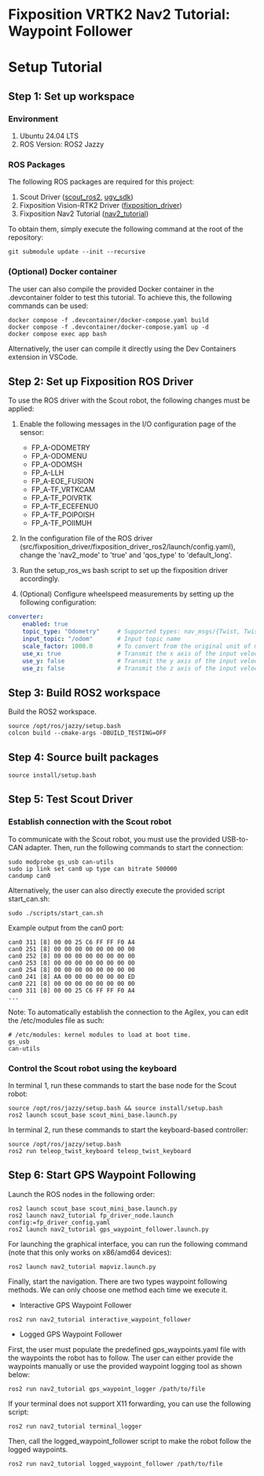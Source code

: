# Fixposition VRTK2 Nav2 Tutorial: Waypoint Follower

# Setup Tutorial

## Step 1: Set up workspace
### Environment
1. Ubuntu 24.04 LTS
2. ROS Version: ROS2 Jazzy

### ROS Packages
The following ROS packages are required for this project:

1. Scout Driver ([scout_ros2](https://github.com/westonrobot/scout_ros2.git), [ugv_sdk](https://github.com/westonrobot/ugv_sdk.git))
2. Fixposition Vision-RTK2 Driver ([fixposition_driver](https://github.com/fixposition/fixposition_driver.git))
3. Fixposition Nav2 Tutorial ([nav2_tutorial](https://github.com/fixposition/nav2_tutorial.git))

To obtain them, simply execute the following command at the root of the repository:
```
git submodule update --init --recursive
```


### (Optional) Docker container
The user can also compile the provided Docker container in the .devcontainer folder to test this tutorial. To achieve this, the following commands can be used:
```
docker compose -f .devcontainer/docker-compose.yaml build
docker compose -f .devcontainer/docker-compose.yaml up -d
docker compose exec app bash
```
Alternatively, the user can compile it directly using the Dev Containers extension in VSCode.

## Step 2: Set up Fixposition ROS Driver

To use the ROS driver with the Scout robot, the following changes must be applied:

1. Enable the following messages in the I/O configuration page of the sensor:
    - FP_A-ODOMETRY
    - FP_A-ODOMENU
    - FP_A-ODOMSH
    - FP_A-LLH
    - FP_A-EOE_FUSION
    - FP_A-TF_VRTKCAM	
    - FP_A-TF_POIVRTK	
    - FP_A-TF_ECEFENU0 	
    - FP_A-TF_POIPOISH 	
    - FP_A-TF_POIIMUH

2. In the configuration file of the ROS driver (src/fixposition_driver/fixposition_driver_ros2/launch/config.yaml), change the 'nav2_mode' to 'true' and 'qos_type' to 'default_long'.

3. Run the setup_ros_ws bash script to set up the fixposition driver accordingly.

4. (Optional) Configure wheelspeed measurements by setting up the following configuration:
```YAML
converter:
    enabled: true
    topic_type: "Odometry"     # Supported types: nav_msgs/{Twist, TwistWithCov, Odometry}
    input_topic: "/odom"       # Input topic name
    scale_factor: 1000.0       # To convert from the original unit of measurement to mm/s (note: this must be a float!)
    use_x: true                # Transmit the x axis of the input velocity
    use_y: false               # Transmit the y axis of the input velocity
    use_z: false               # Transmit the z axis of the input velocity
```

## Step 3: Build ROS2 workspace
Build the ROS2 workspace.
```
source /opt/ros/jazzy/setup.bash
colcon build --cmake-args -DBUILD_TESTING=OFF
```


## Step 4: Source built packages
```
source install/setup.bash
```


## Step 5: Test Scout Driver

### Establish connection with the Scout robot
To communicate with the Scout robot, you must use the provided USB-to-CAN adapter. Then, run the following commands to start the connection:

```
sudo modprobe gs_usb can-utils
sudo ip link set can0 up type can bitrate 500000
candump can0
```
Alternatively, the user can also directly execute the provided script start_can.sh:
```
sudo ./scripts/start_can.sh
```

Example output from the can0 port:
```
can0 311 [8] 00 00 25 C6 FF FF F0 A4
can0 251 [8] 00 00 00 00 00 00 00 00
can0 252 [8] 00 00 00 00 00 00 00 00
can0 253 [8] 00 00 00 00 00 00 00 00
can0 254 [8] 00 00 00 00 00 00 00 00
can0 241 [8] AA 00 00 00 00 00 00 ED
can0 221 [8] 00 00 00 00 00 00 00 00
can0 311 [8] 00 00 25 C6 FF FF F0 A4
...
```

Note: To automatically establish the connection to the Agilex, you can edit the /etc/modules file as such:
```
# /etc/modules: kernel modules to load at boot time.
gs_usb
can-utils
```


### Control the Scout robot using the keyboard

In terminal 1, run these commands to start the base node for the Scout robot:
```
source /opt/ros/jazzy/setup.bash && source install/setup.bash
ros2 launch scout_base scout_mini_base.launch.py
```

In terminal 2, run these commands to start the keyboard-based controller:
```
source /opt/ros/jazzy/setup.bash
ros2 run teleop_twist_keyboard teleop_twist_keyboard
```

## Step 6: Start GPS Waypoint Following
Launch the ROS nodes in the following order:
```
ros2 launch scout_base scout_mini_base.launch.py
ros2 launch nav2_tutorial fp_driver_node.launch config:=fp_driver_config.yaml
ros2 launch nav2_tutorial gps_waypoint_follower.launch.py
```

For launching the graphical interface, you can run the following command (note that this only works on x86/amd64 devices):
```
ros2 launch nav2_tutorial mapviz.launch.py
```

Finally, start the navigation. There are two types waypoint following methods. We can only choose one method each time we execute it.

* Interactive GPS Waypoint Follower
```
ros2 run nav2_tutorial interactive_waypoint_follower
```

* Logged GPS Waypoint Follower

First, the user must populate the predefined gps_waypoints.yaml file with the waypoints the robot has to follow. The user can either provide the waypoints manually or use the provided waypoint logging tool as shown below:
```
ros2 run nav2_tutorial gps_waypoint_logger /path/to/file
```

If your terminal does not support X11 forwarding, you can use the following script:
```
ros2 run nav2_tutorial terminal_logger
```

Then, call the logged_waypoint_follower script to make the robot follow the logged waypoints.
```
ros2 run nav2_tutorial logged_waypoint_follower /path/to/file
```
